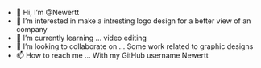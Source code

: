 - 👋 Hi, I’m @Newertt
- 👀 I’m interested in make a intresting logo design for a better view of an company
- 🌱 I’m currently learning ... video editing
- 💞️ I’m looking to collaborate on ... Some work related to graphic designs
- 📫 How to reach me ... With my GitHub username Newertt

<!---
Newertt/Newertt is a ✨ special ✨ repository because its `README.md` (this file) appears on your GitHub profile.
You can click the Preview link to take a look at your changes.
--->

